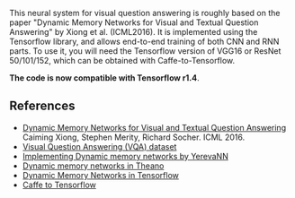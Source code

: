 This neural system for visual question answering is roughly based on the paper "Dynamic Memory Networks for Visual and Textual Question Answering" by Xiong et al. (ICML2016). It is implemented using the Tensorflow library, and allows end-to-end training of both CNN and RNN parts. To use it, you will need the Tensorflow version of VGG16 or ResNet 50/101/152, which can be obtained with Caffe-to-Tensorflow. 

**The code is now compatible with Tensorflow r1.4**.

References
----------

* [Dynamic Memory Networks for Visual and Textual Question Answering](https://arxiv.org/abs/1603.01417) Caiming Xiong, Stephen Merity, Richard Socher. ICML 2016.
* [Visual Question Answering (VQA) dataset](http://visualqa.org/)
* [Implementing Dynamic memory networks by YerevaNN](https://yerevann.github.io/2016/02/05/implementing-dynamic-memory-networks/)
* [Dynamic memory networks in Theano](https://github.com/YerevaNN/Dynamic-memory-networks-in-Theano)
* [Dynamic Memory Networks in Tensorflow](https://github.com/therne/dmn-tensorflow)
* [Caffe to Tensorflow](https://github.com/ethereon/caffe-tensorflow)

